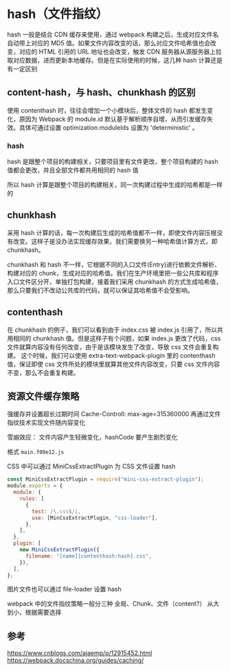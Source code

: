 # hash（文件指纹）

hash 一般是结合 CDN 缓存来使用，通过 webpack 构建之后，生成对应文件名自动带上对应的 MD5 值。如果文件内容改变的话，那么对应文件哈希值也会改变，对应的 HTML 引用的 URL 地址也会改变，触发 CDN 服务器从源服务器上拉取对应数据，进而更新本地缓存。但是在实际使用的时候，这几种 hash 计算还是有一定区别

## content-hash，与 hash、chunkhash 的区别

使用 contenthash 时，往往会增加一个小模块后，整体文件的 hash 都发生变化，原因为 Webpack 的 module.id 默认基于解析顺序自增，从而引发缓存失效。具体可通过设置 optimization.moduleIds 设置为 'deterministic' 。

### hash

hash 是跟整个项目的构建相关，只要项目里有文件更改，整个项目构建的 hash 值都会更改，并且全部文件都共用相同的 hash 值

所以 hash 计算是跟整个项目的构建相关，同一次构建过程中生成的哈希都是一样的

## chunkhash

采用 hash 计算的话，每一次构建后生成的哈希值都不一样，即使文件内容压根没有改变。这样子是没办法实现缓存效果，我们需要换另一种哈希值计算方式，即 chunkhash。

chunkhash 和 hash 不一样，它根据不同的入口文件(Entry)进行依赖文件解析、构建对应的 chunk，生成对应的哈希值。我们在生产环境里把一些公共库和程序入口文件区分开，单独打包构建，接着我们采用 chunkhash 的方式生成哈希值，那么只要我们不改动公共库的代码，就可以保证其哈希值不会受影响。

## contenthash

在 chunkhash 的例子，我们可以看到由于 index.css 被 index.js 引用了，所以共用相同的 chunkhash 值。但是这样子有个问题，如果 index.js 更改了代码，css 文件就算内容没有任何改变，由于是该模块发生了改变，导致 css 文件会重复构建。
这个时候，我们可以使用 extra-text-webpack-plugin 里的 contenthash 值，保证即使 css 文件所处的模块里就算其他文件内容改变，只要 css 文件内容不变，那么不会重复构建。

## 资源文件缓存策略

强缓存并设置超长过期时间 Cache-Controll: max-age=315360000
再通过文件指纹技术实现文件随内容变化

雪崩效应： 文件内容产生轻微变化，hashCode 要产生剧烈变化

格式 `main.f09e12.js`

CSS 中可以通过 MiniCssExtractPlugin 为 CSS 文件设置 hash

```js
const MiniCssExtractPlugin = require("mini-css-extract-plugin");
module.exports = {
  module: {
    rules: [
      {
        test: /\.css$/i,
        use: [MinCssExtractPlugin, "css-loader"],
      },
    ],
  },
  plugin: [
    new MiniCssExtractPlugin({
      filename: "[name][contenthash:hash].css",
    }),
  ],
};
```

图片文件也可以通过 file-loader 设置 hash

webpack 中的文件指纹策略一般分三种
全局、Chunk、文件（content?）
从大到小，根据需要选择

## 参考

https://www.cnblogs.com/ajaemp/p/12915452.html
https://webpack.docschina.org/guides/caching/
